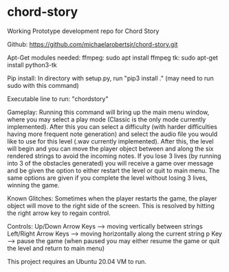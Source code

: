 # chord-story
Working Prototype development repo for Chord Story

Github: https://github.com/michaelarobertsjr/chord-story.git

Apt-Get modules needed:
  ffmpeg:
    sudo apt install ffmpeg
  tk:
    sudo apt-get install python3-tk

Pip install: 
  In directory with setup.py, run "pip3 install ." (may need to run sudo with this command)
  
  Executable line to run: "chordstory"

Gameplay:
Running this command will bring up the main menu window, where you may select a play mode (Classic is the only mode currently implemented).  After this you can select a difficulty (with harder difficulties having more frequent note generation) and select the audio file you would like to use for this level (.wav currently implemented).  After this, the level will begin and you can move the player object between and along the six rendered strings to avoid the incoming notes.  If you lose 3 lives (by running into 3 of the obstacles generated) you will receive a game over message and be given the option to either restart the level or quit to main menu.  The same options are given if you complete the level without losing 3 lives, winning the game.

Known Glitches:
Sometimes when the player restarts the game, the player object will move to the right side of the screen.  This is resolved by hitting the right arrow key to regain control.

Controls:
Up/Down Arrow Keys --> moving vertically between strings
Left/Right Arrow Keys --> moving horizontally along the current string
p Key --> pause the game (when paused you may either resume the game or quit the level and return to main menu)

This project requires an Ubuntu 20.04 VM to run.
